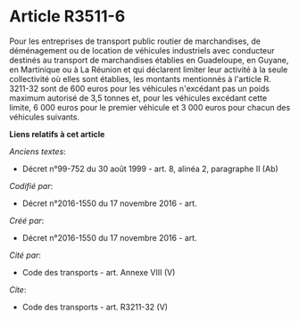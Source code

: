 # Article R3511-6

Pour les entreprises de transport public routier de marchandises, de déménagement ou de location de véhicules industriels
avec conducteur destinés au transport de marchandises établies en Guadeloupe, en Guyane, en Martinique ou à La Réunion et qui
déclarent limiter leur activité à la seule collectivité où elles sont établies, les montants mentionnés à l'article R.
3211-32 sont de 600 euros pour les véhicules n'excédant pas un poids maximum autorisé de 3,5 tonnes et, pour les véhicules
excédant cette limite, 6 000 euros pour le premier véhicule et 3 000 euros pour chacun des véhicules suivants.

**Liens relatifs à cet article**

_Anciens textes_:

  - Décret n°99-752 du 30 août 1999 - art. 8, alinéa 2, paragraphe II  (Ab)

_Codifié par_:

  - Décret n°2016-1550 du 17 novembre 2016 - art.

_Créé par_:

  - Décret n°2016-1550 du 17 novembre 2016 - art.

_Cité par_:

  - Code des transports - art. Annexe VIII (V)

_Cite_:

  - Code des transports - art. R3211-32 (V)

